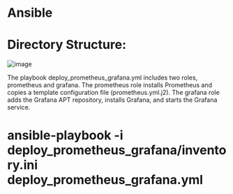 # Ansible


# Directory Structure:

![image](https://github.com/KarthiCholan/Ansible/assets/108706606/12a11b63-fb90-49a6-825d-484f6f1bb00c)





The playbook deploy_prometheus_grafana.yml includes two roles, prometheus and grafana.
The prometheus role installs Prometheus and copies a template configuration file (prometheus.yml.j2).
The grafana role adds the Grafana APT repository, installs Grafana, and starts the Grafana service.


# ansible-playbook -i deploy_prometheus_grafana/inventory.ini deploy_prometheus_grafana.yml




